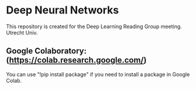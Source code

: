 # Deep Neural Networks

This repository is created for the Deep Learning Reading Group meeting.
Utrecht Univ.

## Google Colaboratory: (https://colab.research.google.com/)
You can use "!pip install package" if you need to install a package in Google Colab.
